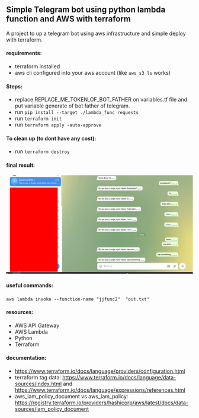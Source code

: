 
## Simple Telegram bot using python lambda function and AWS with terraform

A project to up a telegram bot using aws infrastructure and simple deploy with terraform.


#### requirements:
* terraform installed
* aws cli configured into your aws account (like `aws s3 ls` works)

#### Steps:
* replace REPLACE_ME_TOKEN_OF_BOT_FATHER on variables.tf file and put variable generate of bot father of telegram.
* run `pip install --target ./lambda_func requests`
* run `terraform init`
* run `terraform apply -auto-approve`

#### To clean up (to dont have any cost):
* run `terraform destroy`

#### final result:
![](example.png)


#### useful commands:
`aws lambda invoke --function-name "jjfunc2"  "out.txt"`

#### resources:
* AWS API Gateway
* AWS Lambda
* Python
* Terraform


#### documentation:
* https://www.terraform.io/docs/language/providers/configuration.html
* terraform tag data: https://www.terraform.io/docs/language/data-sources/index.html and https://www.terraform.io/docs/language/expressions/references.html
* aws_iam_policy_document vs aws_iam_policy: https://registry.terraform.io/providers/hashicorp/aws/latest/docs/data-sources/iam_policy_document


